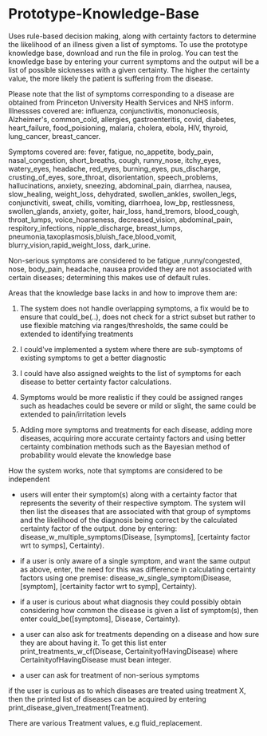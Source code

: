 # Prototype-Knowledge-Base
Uses rule-based decision making, along with certainty factors to determine the likelihood of an illness given a list of symptoms. 
To use the prototype knowledge base, download and run the file in prolog. You can test the knowledge base by entering your current symptoms and the output will be a list of possible sicknesses with a given certainty. The higher the certainty value, the more likely the patient is suffering from the disease. 

Please note that the list of symptoms corresponding to a disease are obtained from Princeton University Health Services and NHS inform.
Illnessses covered are: influenza, conjunctivitis, mononucleosis, Alzheimer's, common_cold, allergies, gastroenteritis, covid, diabetes, heart_failure, food_poisioning, malaria, cholera, ebola, HIV, thyroid, lung_cancer, breast_cancer.

Symptoms covered are: fever, fatigue, no_appetite, body_pain, nasal_congestion, short_breaths, cough, runny_nose, itchy_eyes, watery_eyes, headache, red_eyes, burning_eyes, pus_discharge, crusting_of_eyes, sore_throat, disorientation, speech_problems, hallucinations, anxiety, sneezing, abdominal_pain, diarrhea, nausea, slow_healing, weight_loss, dehydrated, swollen_ankles, swollen_legs, conjunctiviti, sweat, chills, vomiting, diarrhoea, low_bp, restlessness, swollen_glands, anxiety, goiter, hair_loss, hand_tremors, blood_cough, throat_lumps, voice_hoarseness, decreased_vision, abdominal_pain, respitory_infections, nipple_discharge, breast_lumps, pneumonia,taxoplasmosis,bluish_face,blood_vomit, blurry_vision,rapid_weight_loss, dark_urine.

Non-serious symptoms are considered to be fatigue ,runny/congested, nose, body_pain, headache, nausea provided they are not associated with certain diseases; determining this makes use of default rules.

Areas that the knowledge base lacks in and how to improve them are:
1. The system does not handle overlapping symptoms, a fix would be to ensure that could_be(..), does not check for a strict subset but rather to use flexible matching via ranges/thresholds, the same could be extended to identifying treatments

2. I could've implemented a system where there are sub-symptoms of existing symptoms to get a better diagnostic

3. I could have also assigned weights to the list of symptoms for each disease to better certainty factor calculations.

4. Symptoms would be more realistic if they could be assigned ranges such as headaches could be severe or mild or slight, the same could be extended to pain/irritation levels

5. Adding more symptoms and treatments for each disease, adding more diseases, acquiring more accurate certainty factors and using better certainty combination methods such as the Bayesian method of probability would elevate the knowledge base

How the system works, note that symptoms are considered to be independent
- users will enter their symptom(s) along with a certainty factor that represents the severity of their respective symptom. The system will then list the diseases that are associated with that group of symptoms and the likelihood of the diagnosis being correct by the calculated certainty factor of the output. done by entering:
disease_w_multiple_symptoms(Disease, [symptoms], [certainty factor wrt to symps], Certainty).

- if a user is only aware of a single symptom, and want the same output as above, enter, the need for this was difference in calculating certainty factors using one premise:
disease_w_single_symptom(Disease, [symptom], [certainity factor wrt to symp], Certainty).

- if a user is curious about what diagnosis they could possibly obtain considering how common the disease is given a list of symptom(s), then enter
could_be([symptoms], Disease, Certainty).

- a user can also ask for treatments depending on a disease and how sure they are about having it. To get this list enter
print_treatments_w_cf(Disease, CertainityofHavingDisease)
where CertainityofHavingDisease must bean integer.

- a user can ask for treatment of non-serious symptoms

if the user is curious as to which diseases are treated using treatment X, then the printed list of diseases can be acquired by entering print_disease_given_treatment(Treatment).

There are various Treatment values, e.g fluid_replacement.
